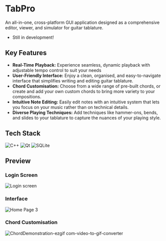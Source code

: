 # TabPro
An all-in-one, cross-platform GUI application designed as a comprehensive editor, viewer, and simulator for guitar tablature.
- Still in development!

## Key Features
- **Real-Time Playback:** Experience seamless, dynamic playback with adjustable tempo control to suit your needs
- **User-Friendly Interface:** Enjoy a clean, organised, and easy-to-navigate interface that simplifies writing and editing guitar tablature.
- **Chord Customisation:** Choose from a wide range of pre-built chords, or create and add your own custom chords to bring more variety to your compositions.
- **Intuitive Note Editing:** Easily edit notes with an intuitive system that lets you focus on your music rather than on technical details.
- **Diverse Playing Techniques:** Add techniques like hammer-ons, bends, and slides to your tablature to capture the nuances of your playing style.

## Tech Stack
![C++](https://img.shields.io/badge/c++-%2300599C.svg?style=for-the-badge&logo=c%2B%2B&logoColor=white) 
![Qt](https://img.shields.io/badge/Qt-%23217346.svg?style=for-the-badge&logo=Qt&logoColor=white) 
![SQLite](https://img.shields.io/badge/sqlite-%2307405e.svg?style=for-the-badge&logo=sqlite&logoColor=white) 

## Preview

### Login Screen
![Login screen](https://github.com/user-attachments/assets/d46807e4-e69b-4830-b63e-66733b71b298)  

### Interface
![Home Page 3](https://github.com/user-attachments/assets/f5b3bd0b-9c76-4fc7-8b37-7664c7dd2655)

### Chord Customisation
![ChordDemonstration-ezgif com-video-to-gif-converter](https://github.com/user-attachments/assets/5c762d4e-862a-4a74-ae2f-61c2b12229a5)  



